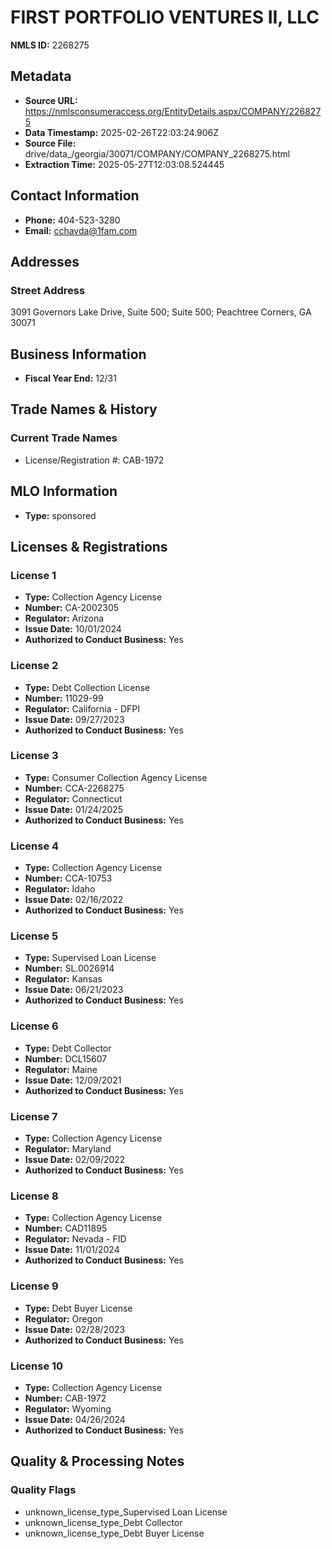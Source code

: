 # FIRST PORTFOLIO VENTURES II, LLC

**NMLS ID:** 2268275

## Metadata
- **Source URL:** https://nmlsconsumeraccess.org/EntityDetails.aspx/COMPANY/2268275
- **Data Timestamp:** 2025-02-26T22:03:24.906Z
- **Source File:** drive/data_/georgia/30071/COMPANY/COMPANY_2268275.html
- **Extraction Time:** 2025-05-27T12:03:08.524445

## Contact Information
- **Phone:** 404-523-3280
- **Email:** cchavda@1fam.com

## Addresses
### Street Address
3091 Governors Lake Drive, Suite 500; Suite 500; Peachtree Corners, GA 30071

## Business Information
- **Fiscal Year End:** 12/31

## Trade Names & History
### Current Trade Names
- License/Registration #: CAB-1972

## MLO Information
- **Type:** sponsored

## Licenses & Registrations

### License 1
- **Type:** Collection Agency License
- **Number:** CA-2002305
- **Regulator:** Arizona
- **Issue Date:** 10/01/2024
- **Authorized to Conduct Business:** Yes

### License 2
- **Type:** Debt Collection License
- **Number:** 11029-99
- **Regulator:** California - DFPI
- **Issue Date:** 09/27/2023
- **Authorized to Conduct Business:** Yes

### License 3
- **Type:** Consumer Collection Agency License
- **Number:** CCA-2268275
- **Regulator:** Connecticut
- **Issue Date:** 01/24/2025
- **Authorized to Conduct Business:** Yes

### License 4
- **Type:** Collection Agency License
- **Number:** CCA-10753
- **Regulator:** Idaho
- **Issue Date:** 02/16/2022
- **Authorized to Conduct Business:** Yes

### License 5
- **Type:** Supervised Loan License
- **Number:** SL.0026914
- **Regulator:** Kansas
- **Issue Date:** 06/21/2023
- **Authorized to Conduct Business:** Yes

### License 6
- **Type:** Debt Collector
- **Number:** DCL15607
- **Regulator:** Maine
- **Issue Date:** 12/09/2021
- **Authorized to Conduct Business:** Yes

### License 7
- **Type:** Collection Agency License
- **Regulator:** Maryland
- **Issue Date:** 02/09/2022
- **Authorized to Conduct Business:** Yes

### License 8
- **Type:** Collection Agency License
- **Number:** CAD11895
- **Regulator:** Nevada - FID
- **Issue Date:** 11/01/2024
- **Authorized to Conduct Business:** Yes

### License 9
- **Type:** Debt Buyer License
- **Regulator:** Oregon
- **Issue Date:** 02/28/2023
- **Authorized to Conduct Business:** Yes

### License 10
- **Type:** Collection Agency License
- **Number:** CAB-1972
- **Regulator:** Wyoming
- **Issue Date:** 04/26/2024
- **Authorized to Conduct Business:** Yes

## Quality & Processing Notes
### Quality Flags
- unknown_license_type_Supervised Loan License
- unknown_license_type_Debt Collector
- unknown_license_type_Debt Buyer License
